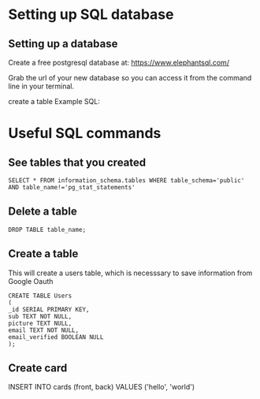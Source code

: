 # Setting up SQL database

## Setting up a database

Create a free postgresql database at:
https://www.elephantsql.com/

Grab the url of your new database so you can access it from the command line in your terminal.

create a table
Example SQL:

# Useful SQL commands

## See tables that you created

`SELECT * FROM information_schema.tables WHERE table_schema='public' AND table_name!='pg_stat_statements'`

## Delete a table

`DROP TABLE table_name;`

## Create a table

This will create a users table, which is necesssary to save information from Google Oauth

```
CREATE TABLE Users
(
_id SERIAL PRIMARY KEY,
sub TEXT NOT NULL,
picture TEXT NULL,
email TEXT NOT NULL,
email_verified BOOLEAN NULL
);
```

## Create card

INSERT INTO cards (front, back) VALUES ('hello', 'world')
